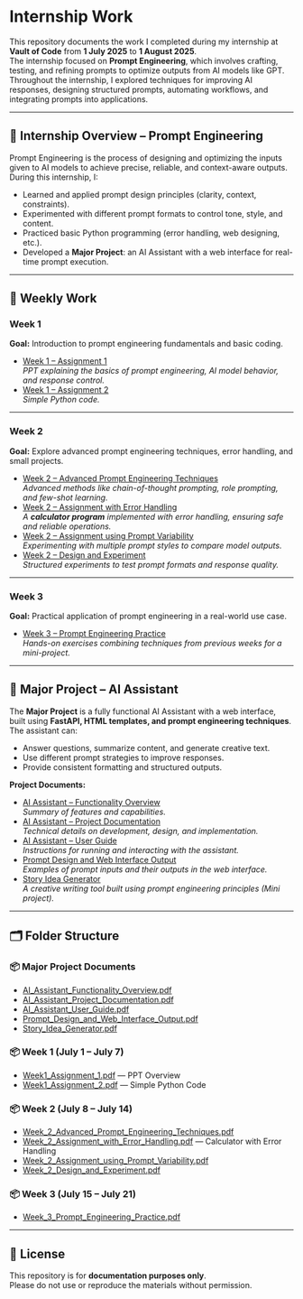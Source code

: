 # Internship Work

This repository documents the work I completed during my internship at **Vault of Code** from **1 July 2025** to **1 August 2025**.  
The internship focused on **Prompt Engineering**, which involves crafting, testing, and refining prompts to optimize outputs from AI models like GPT.  
Throughout the internship, I explored techniques for improving AI responses, designing structured prompts, automating workflows, and integrating prompts into applications.

---

## 🧠 Internship Overview – Prompt Engineering
Prompt Engineering is the process of designing and optimizing the inputs given to AI models to achieve precise, reliable, and context-aware outputs.  
During this internship, I:
- Learned and applied prompt design principles (clarity, context, constraints).
- Experimented with different prompt formats to control tone, style, and content.
- Practiced basic Python programming (error handling, web designing, etc.).
- Developed a **Major Project**: an AI Assistant with a web interface for real-time prompt execution.

---

## 📅 Weekly Work

### **Week 1**
**Goal:** Introduction to prompt engineering fundamentals and basic coding.
- [Week 1 – Assignment 1](Week%201/Week1_Assignment_1.pdf)  
  *PPT explaining the basics of prompt engineering, AI model behavior, and response control.*
- [Week 1 – Assignment 2](Week%201/Week1_Assignment_2.pdf)  
  *Simple Python code.*

---

### **Week 2**
**Goal:** Explore advanced prompt engineering techniques, error handling, and small projects.
- [Week 2 – Advanced Prompt Engineering Techniques](Week%202/Week_2_Advanced_Prompt_Engineering_Techniques.pdf)  
  *Advanced methods like chain-of-thought prompting, role prompting, and few-shot learning.*
- [Week 2 – Assignment with Error Handling](Week%202/Week_2_Assignment_with_Error_Handling.pdf)  
  *A **calculator program** implemented with error handling, ensuring safe and reliable operations.*
- [Week 2 – Assignment using Prompt Variability](Week%202/Week_2_Assignment_using_Prompt_Variability.pdf)  
  *Experimenting with multiple prompt styles to compare model outputs.*
- [Week 2 – Design and Experiment](Week%202/Week_2_Design_and_Experiment.pdf)  
  *Structured experiments to test prompt formats and response quality.*

---

### **Week 3**
**Goal:** Practical application of prompt engineering in a real-world use case.
- [Week 3 – Prompt Engineering Practice](Week%203/Week_3_Prompt_Engineering_Practice.pdf)  
  *Hands-on exercises combining techniques from previous weeks for a mini-project.*

---

## 🚀 Major Project – AI Assistant

The **Major Project** is a fully functional AI Assistant with a web interface, built using **FastAPI, HTML templates, and prompt engineering techniques**.  
The assistant can:
- Answer questions, summarize content, and generate creative text.
- Use different prompt strategies to improve responses.
- Provide consistent formatting and structured outputs.

**Project Documents:**
- [AI Assistant – Functionality Overview](Major%20Project%20Documents/AI_Assistant_Functionality_Overview.pdf)  
  *Summary of features and capabilities.*
- [AI Assistant – Project Documentation](Major%20Project%20Documents/AI_Assistant_Project_Documentation.pdf)  
  *Technical details on development, design, and implementation.*
- [AI Assistant – User Guide](Major%20Project%20Documents/AI_Assistant_User_Guide.pdf)  
  *Instructions for running and interacting with the assistant.*
- [Prompt Design and Web Interface Output](Major%20Project%20Documents/Prompt_Design_and_Web_Interface_Output.pdf)  
  *Examples of prompt inputs and their outputs in the web interface.*
- [Story Idea Generator](Major%20Project%20Documents/Story_Idea_Generator.pdf)  
  *A creative writing tool built using prompt engineering principles (Mini project).*

---

## 🗂 Folder Structure

### 📦 Major Project Documents
- [AI_Assistant_Functionality_Overview.pdf](Major%20Project%20Documents/AI_Assistant_Functionality_Overview.pdf)  
- [AI_Assistant_Project_Documentation.pdf](Major%20Project%20Documents/AI_Assistant_Project_Documentation.pdf)  
- [AI_Assistant_User_Guide.pdf](Major%20Project%20Documents/AI_Assistant_User_Guide.pdf)  
- [Prompt_Design_and_Web_Interface_Output.pdf](Major%20Project%20Documents/Prompt_Design_and_Web_Interface_Output.pdf)  
- [Story_Idea_Generator.pdf](Major%20Project%20Documents/Story_Idea_Generator.pdf)  

### 📦 Week 1 (July 1 – July 7)
- [Week1_Assignment_1.pdf](Week%201/Week1_Assignment_1.pdf) — PPT Overview  
- [Week1_Assignment_2.pdf](Week%201/Week1_Assignment_2.pdf) — Simple Python Code  

### 📦 Week 2 (July 8 – July 14)
- [Week_2_Advanced_Prompt_Engineering_Techniques.pdf](Week%202/Week_2_Advanced_Prompt_Engineering_Techniques.pdf)  
- [Week_2_Assignment_with_Error_Handling.pdf](Week%202/Week_2_Assignment_with_Error_Handling.pdf) — Calculator with Error Handling  
- [Week_2_Assignment_using_Prompt_Variability.pdf](Week%202/Week_2_Assignment_using_Prompt_Variability.pdf)  
- [Week_2_Design_and_Experiment.pdf](Week%202/Week_2_Design_and_Experiment.pdf)  

### 📦 Week 3 (July 15 – July 21)
- [Week_3_Prompt_Engineering_Practice.pdf](Week%203/Week_3_Prompt_Engineering_Practice.pdf)  

---

## 📜 License
This repository is for **documentation purposes only**.  
Please do not use or reproduce the materials without permission.
